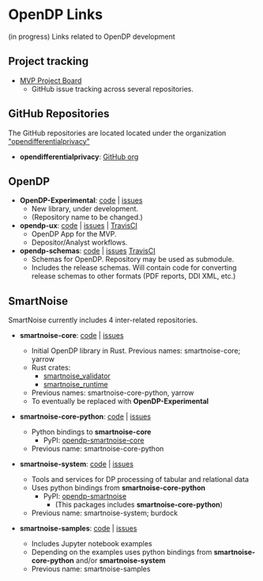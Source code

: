 # OpenDP Links
(in progress)
Links related to OpenDP development

## Project tracking

- [MVP Project Board](https://github.com/orgs/opendifferentialprivacy/projects/2)
  - GitHub issue tracking across several repositories.

## GitHub Repositories

The GitHub repositories are located located under the organization ["opendifferentialprivacy"](https://github.com/opendifferentialprivacy) 
- **opendifferentialprivacy**: [GitHub org](https://github.com/opendifferentialprivacy) 


## OpenDP 

  - **OpenDP-Experimental**: [code](https://github.com/opendifferentialprivacy/OpenDP-Experimental) | [issues](https://github.com/opendifferentialprivacy/OpenDP-Experimental/issues)
    - New library, under development. 
    - (Repository name to be changed.)
  - **opendp-ux**: [code](https://github.com/opendifferentialprivacy/opendp-ux) | [issues](https://github.com/opendifferentialprivacy/opendp-ux/issues) | [TravisCI](https://travis-ci.com/github/opendifferentialprivacy/opendp-ux)
    - OpenDP App for the MVP. 
    - Depositor/Analyst workflows.
  - **opendp-schemas**: [code](https://github.com/opendifferentialprivacy/opendp-schemas) | [issues](https://github.com/opendifferentialprivacy/opendp-schemas/issues) [TravisCI](https://travis-ci.com/github/opendifferentialprivacy/opendp-schemas)
    - Schemas for OpenDP. Repository may be used as submodule.
    - Includes the release schemas. Will contain code for converting release schemas to other formats (PDF reports, DDI XML, etc.)


## SmartNoise 

SmartNoise currently includes 4 inter-related repositories.

  - **smartnoise-core**: [code](https://github.com/opendifferentialprivacy/smartnoise-core) | [issues](https://github.com/opendifferentialprivacy/smartnoise-core/issues)
    - Initial OpenDP library in Rust. Previous names: smartnoise-core; yarrow
    - Rust crates:
        - [smartnoise_validator](https://crates.io/crates/smartnoise_validator)
        - [smartnoise_runtime](https://crates.io/crates/smartnoise_runtime)
    - Previous names: smartnoise-core-python, yarrow
    - To eventually be replaced with **OpenDP-Experimental**

  - **smartnoise-core-python**: [code](https://github.com/opendifferentialprivacy/smartnoise-core-python) | [issues](https://github.com/opendifferentialprivacy/smartnoise-core-python/issues)
    - Python bindings to **smartnoise-core**
        - PyPI: [opendp-smartnoise-core](https://pypi.org/project/opendp-smartnoise-core/)
    - Previous name: smartnoise-core-python
  - **smartnoise-system**: [code](https://github.com/opendifferentialprivacy/smartnoise-system) | [issues](https://github.com/opendifferentialprivacy/smartnoise-system/issues)
    - Tools and services for DP processing of tabular and relational data
    - Uses python bindings from **smartnoise-core-python**
        - PyPI: [opendp-smartnoise](https://pypi.org/project/opendp-smartnoise/)
          - (This packages includes **smartnoise-core-python**)
    - Previous name: smartnoise-system; burdock
  - **smartnoise-samples**: [code](https://github.com/opendifferentialprivacy/smartnoise-samples) | [issues](https://github.com/opendifferentialprivacy/smartnoise-samples/issues)
    - Includes Jupyter notebook examples
    - Depending on the examples uses python bindings from **smartnoise-core-python** and/or **smartnoise-system**
    - Previous name: smartnoise-samples
